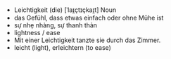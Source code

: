 
- Leichtigkeit (die)	[ˈlaɪ̯çtɪçkaɪ̯t]	Noun	
- das Gefühl, dass etwas einfach oder ohne Mühe ist
- sự nhẹ nhàng, sự thanh thản	
- lightness / ease	
- Mit einer Leichtigkeit tanzte sie durch das Zimmer.	
- leicht (light), erleichtern (to ease)